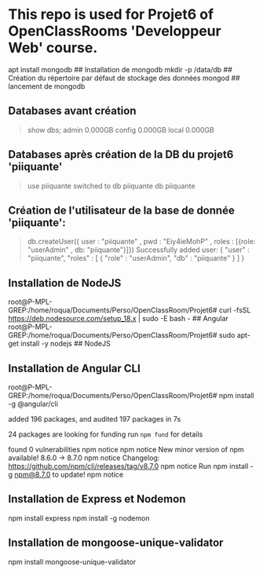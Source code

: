 # This repo is used for Projet6 of OpenClassRooms 'Developpeur Web' course.

apt install mongodb ## Installation de mongodb
mkdir -p /data/db ## Création du répertoire par défaut de stockage des données
mongod ## lancement de mongodb

## Databases avant création 
> show dbs;
admin   0.000GB
config  0.000GB
local   0.000GB
## Databases après création de la DB du projet6 'piiquante'
> use piiquante
switched to db piiquante
> db
piiquante

## Création de l'utilisateur de la base de donnée 'piiquante':
> db.createUser({ user : "piiquante" , pwd : "Eiy4ieMohP" , roles : [{role: "userAdmin" , db: "piiquante"}]})
Successfully added user: {
	"user" : "piiquante",
	"roles" : [
		{
			"role" : "userAdmin",
			"db" : "piiquante"
		}
	]
}

## Installation de NodeJS
root@P-MPL-GREP:/home/roqua/Documents/Perso/OpenClassRoom/Projet6# curl -fsSL https://deb.nodesource.com/setup_18.x | sudo -E bash - ## Angular
root@P-MPL-GREP:/home/roqua/Documents/Perso/OpenClassRoom/Projet6# sudo apt-get install -y nodejs ## NodeJS

## Installation de Angular CLI
root@P-MPL-GREP:/home/roqua/Documents/Perso/OpenClassRoom/Projet6# npm install -g @angular/cli

added 196 packages, and audited 197 packages in 7s

24 packages are looking for funding
  run `npm fund` for details

found 0 vulnerabilities
npm notice 
npm notice New minor version of npm available! 8.6.0 -> 8.7.0
npm notice Changelog: https://github.com/npm/cli/releases/tag/v8.7.0
npm notice Run npm install -g npm@8.7.0 to update!
npm notice 

## Installation de Express et Nodemon
npm install express
npm install -g nodemon

## Installation de mongoose-unique-validator
npm install mongoose-unique-validator

